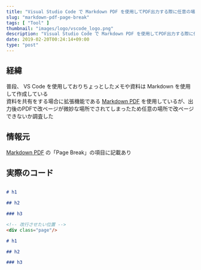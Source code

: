 ```yaml
---
title: "Visual Studio Code で Markdown PDF を使用してPDF出力する際に任意の場所で改行させる"
slug: "markdown-pdf-page-break"
tags: [ "Tool" ]
thumbnail: "images/logo/vscode_logo.png"
description: "Visual Studio Code で Markdown PDF を使用してPDF出力する際に任意の場所で改行させる方法 経緯 普段、 VS Code を使用しておりちょっとしたメモや資料は Markdown を使用して作成しているが出力後のPDFで改ページが微妙な場所でされてしまったため任意の場所で改ページできないか調査した"
date: 2019-02-20T00:24:14+09:00
type: "post"
---
```


## 経緯

普段、 VS Code を使用しておりちょっとしたメモや資料は Markdown を使用して作成している  
資料を共有をする場合に拡張機能である [Markdown PDF](https://marketplace.visualstudio.com/items?itemName=yzane.markdown-pdf) を使用しているが、出力後のPDFで改ページが微妙な場所でされてしまったため任意の場所で改ページできないか調査した

## 情報元

[Markdown PDF](https://marketplace.visualstudio.com/items?itemName=yzane.markdown-pdf) の「Page Break」の項目に記載あり

## 実際のコード

```md

# h1

## h2

### h3

<!-- 改行させたい位置 -->
<div class="page"/>

# h1

## h2

### h3

```
